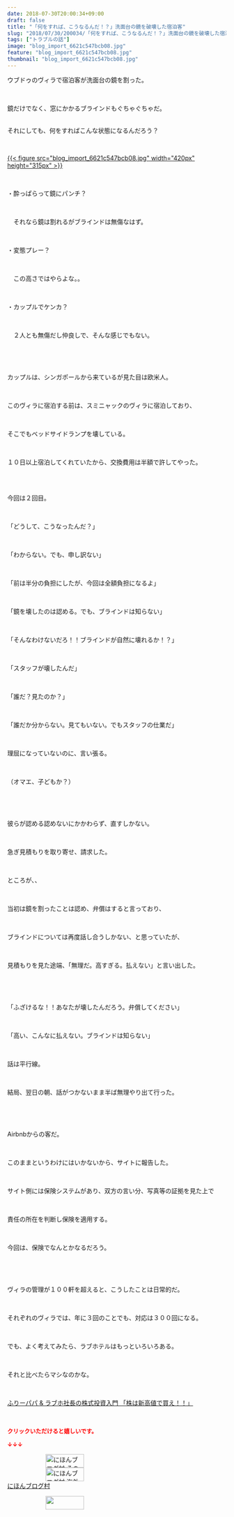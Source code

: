 ```yaml
---
date: 2018-07-30T20:00:34+09:00
draft: false
title: "「何をすれば、こうなるんだ！？」洗面台の鏡を破壊した宿泊客"
slug: "2018/07/30/200034/「何をすれば、こうなるんだ！？」洗面台の鏡を破壊した宿泊客"
tags: ["トラブルの話"]
image: "blog_import_6621c547bcb08.jpg"
feature: "blog_import_6621c547bcb08.jpg"
thumbnail: "blog_import_6621c547bcb08.jpg"
---
```

<p>ウブドゥのヴィラで宿泊客が洗面台の鏡を割った。</p><p> </p><p>鏡だけでなく、窓にかかるブラインドもぐちゃぐちゃだ。</p><p><br/>それにしても、何をすればこんな状態になるんだろう？</p><p> </p><p><a href="blog_import_6621c547bcb08.jpg">{{< figure src="blog_import_6621c547bcb08.jpg" width="420px" height="315px" >}}</a></p><p> </p><p>・酔っぱらって鏡にパンチ？</p><p> </p><p>　それなら鏡は割れるがブラインドは無傷なはず。</p><p> </p><p>・変態プレー？</p><p> </p><p>　この高さではやらよな。。</p><p> </p><p>・カップルでケンカ？</p><p> </p><p>　２人とも無傷だし仲良しで、そんな感じでもない。</p><p> </p><p> </p><p>カップルは、シンガポールから来ているが見た目は欧米人。</p><p> </p><p>このヴィラに宿泊する前は、スミニャックのヴィラに宿泊しており、</p><p> </p><p>そこでもベッドサイドランプを壊している。</p><p> </p><p>１０日以上宿泊してくれていたから、交換費用は半額で許してやった。</p><p> </p><p><br/>今回は２回目。</p><p> </p><p>「どうして、こうなったんだ？」</p><p> </p><p>「わからない。でも、申し訳ない」</p><p> </p><p>「前は半分の負担にしたが、今回は全額負担になるよ」</p><p> </p><p>「鏡を壊したのは認める。でも、ブラインドは知らない」</p><p> </p><p>「そんなわけないだろ！！ブラインドが自然に壊れるか！？」</p><p> </p><p>「スタッフが壊したんだ」</p><p> </p><p>「誰だ？見たのか？」</p><p> </p><p>「誰だか分からない。見てもいない。でもスタッフの仕業だ」</p><p> </p><p>理屈になっていないのに、言い張る。</p><p> </p><p>（オマエ、子どもか？）</p><p> </p><p> </p><p>彼らが認める認めないにかかわらず、直すしかない。</p><p> </p><p>急ぎ見積もりを取り寄せ、請求した。</p><p> </p><p>ところが、、</p><p> </p><p>当初は鏡を割ったことは認め、弁償はすると言っており、</p><p> </p><p>ブラインドについては再度話し合うしかない、と思っていたが、</p><p> </p><p>見積もりを見た途端、「無理だ。高すぎる。払えない」と言い出した。</p><p> </p><p> </p><p>「ふざけるな！！あなたが壊したんだろう。弁償してください」</p><p> </p><p>「高い、こんなに払えない。ブラインドは知らない」</p><p> </p><p>話は平行線。</p><p> </p><p>結局、翌日の朝、話がつかないまま半ば無理やり出て行った。</p><p> </p><p> </p><p>Airbnbからの客だ。</p><p> </p><p>このままというわけにはいかないから、サイトに報告した。</p><p> </p><p>サイト側には保険システムがあり、双方の言い分、写真等の証拠を見た上で</p><p> </p><p>責任の所在を判断し保険を適用する。</p><p> </p><p>今回は、保険でなんとかなるだろう。</p><p> </p><p> </p><p>ヴィラの管理が１００軒を超えると、こうしたことは日常的だ。</p><p> </p><p>それぞれのヴィラでは、年に３回のことでも、対応は３００回になる。</p><p> </p><p>でも、よく考えてみたら、ラブホテルはもっといろいろある。</p><p> </p><p>それと比べたらマシなのかな。</p><p> </p><p><a href="shintakane" target="_blank">ふりーパパ &amp; ラブホ社長の株式投資入門 「株は新高値で買え！！」</a></p><p> </p><p><font color="#ff0000" size="2"><strong>クリックいただけると嬉しいです。</strong></font></p><p><font color="#ff0000" size="2"><strong>↓↓↓</strong></font></p><p><a href="ranking.html?p_cid=01260127" id="&amp;blogmura_banner" target="_blank"><img alt="にほんブログ村 その他生活ブログ 不動産投資へ" border="0" height="31" src="data:image/svg+xml;charset=utf-8,%3Csvg%20xmlns%3D%22http%3A%2F%2Fwww.w3.org%2F2000%2Fsvg%22%20title%3D%22Placeholder%20for%20Images%22%20role%3D%22presentation%22%20viewBox%3D%220%200%2088%2031%22%20%2F%3E" width="88" data-src="https://img-proxy.blog-video.jp/images?url=http%3A%2F%2Flife.blogmura.com%2Fhudousantoushi%2Fimg%2Fhudousantoushi88_31.gif" style="aspect-ratio: auto 88 / 31;"/><noscript><img alt="にほんブログ村 その他生活ブログ 不動産投資へ" border="0" height="31" src="https://img-proxy.blog-video.jp/images?url=http%3A%2F%2Flife.blogmura.com%2Fhudousantoushi%2Fimg%2Fhudousantoushi88_31.gif" width="88"></noscript></a><br/><a href="ranking.html?p_cid=01260127" target="_blank"><img alt="にほんブログ村 海外生活ブログ バリ島情報へ" border="0" height="31" src="data:image/svg+xml;charset=utf-8,%3Csvg%20xmlns%3D%22http%3A%2F%2Fwww.w3.org%2F2000%2Fsvg%22%20title%3D%22Placeholder%20for%20Images%22%20role%3D%22presentation%22%20viewBox%3D%220%200%2088%2031%22%20%2F%3E" width="88" data-src="https://img-proxy.blog-video.jp/images?url=http%3A%2F%2Foverseas.blogmura.com%2Fbali%2Fimg%2Fbali88_31.gif" style="aspect-ratio: auto 88 / 31;"/><noscript><img alt="にほんブログ村 海外生活ブログ バリ島情報へ" border="0" height="31" src="https://img-proxy.blog-video.jp/images?url=http%3A%2F%2Foverseas.blogmura.com%2Fbali%2Fimg%2Fbali88_31.gif" width="88"></noscript></a><br/><a href="ranking.html?p_cid=01260127" target="_blank">にほんブログ村</a></p><p><a href="link.php?1804582" title="人気ブログランキングへ"><img border="0" height="31" src="data:image/svg+xml;charset=utf-8,%3Csvg%20xmlns%3D%22http%3A%2F%2Fwww.w3.org%2F2000%2Fsvg%22%20title%3D%22Placeholder%20for%20Images%22%20role%3D%22presentation%22%20viewBox%3D%220%200%2088%2031%22%20%2F%3E" width="88" data-src="https://blog.with2.net/img/banner/banner_22.gif" style="aspect-ratio: auto 88 / 31;"/><noscript><img border="0" height="31" src="https://blog.with2.net/img/banner/banner_22.gif" width="88"></noscript></a></p><p> </p>

